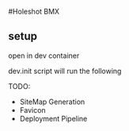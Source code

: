 #Holeshot BMX

## setup

open in dev container

dev.init script will run the following


TODO:

- SiteMap Generation
- Favicon
- Deployment Pipeline

